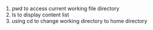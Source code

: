 1. pwd to access current working file directory
2. ls to display content list
3. using cd to change working directory to home directory